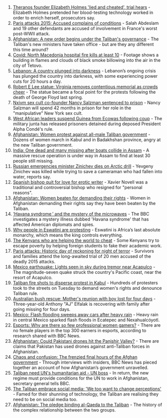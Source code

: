 1. [Theranos founder Elizabeth Holmes 'lied and cheated', trial hears](https://www.bbc.co.uk/news/business-58494912?at_medium=RSS&at_campaign=KARANGA) - Elizabeth Holmes pretended her blood-testing technology worked in order to enrich herself, prosecutors say.
2. [Paris attacks 2015: Accused complains of conditions](https://www.bbc.co.uk/news/world-europe-58486391?at_medium=RSS&at_campaign=KARANGA) - Salah Abdeslam and 19 other defendants are accused of involvement in France's worst post-WWII attack.
3. [Afghanistan: A new order begins under the Taliban's governance](https://www.bbc.co.uk/news/world-asia-58495112?at_medium=RSS&at_campaign=KARANGA) - The Taliban's new ministers have taken office - but are they any different this time around?
4. [Covid: North Macedonia hospital fire kills at least 10](https://www.bbc.co.uk/news/world-europe-58496405?at_medium=RSS&at_campaign=KARANGA) - Footage shows a building in flames and clouds of black smoke billowing into the air in the city of Tetovo.
5. [Lebanon: A country plunged into darkness](https://www.bbc.co.uk/news/world-middle-east-58494832?at_medium=RSS&at_campaign=KARANGA) - Lebanon’s ongoing crisis has plunged the country into darkness, with some experiencing power cuts for 20 hours a day.
6. [Robert E Lee statue: Virginia removes contentious memorial as crowds cheer](https://www.bbc.co.uk/news/world-us-canada-58491967?at_medium=RSS&at_campaign=KARANGA) - The statue became a focal point for the protests following the death of George Floyd last spring.
7. [Nxivm sex cult co-founder Nancy Salzman sentenced to prison](https://www.bbc.co.uk/news/world-us-canada-58495543?at_medium=RSS&at_campaign=KARANGA) - Nancy Salzman will spend 42 months in prison for her role in the "manipulative" New York sex cult.
8. [West African leaders suspend Guinea from Ecowas following coup](https://www.bbc.co.uk/news/world-africa-58487925?at_medium=RSS&at_campaign=KARANGA) - The military junta has released prisoners detained during deposed President Alpha Condé's rule.
9. [Afghanistan: Women protest against all-male Taliban government](https://www.bbc.co.uk/news/world-asia-58490819?at_medium=RSS&at_campaign=KARANGA) - Dozens of women march in Kabul and in Badakhshan province, angry at the new Taliban government.
10. [India: One dead and many missing after boats collide in Assam](https://www.bbc.co.uk/news/world-asia-india-58484955?at_medium=RSS&at_campaign=KARANGA) - A massive rescue operation is under way in Assam to find at least 30 people still missing.
11. [Russian emergencies minister Zinichev dies on Arctic drill](https://www.bbc.co.uk/news/58486791?at_medium=RSS&at_campaign=KARANGA) - Yevgeny Zinichev was killed while trying to save a cameraman who had fallen into water, reports say.
12. [Spanish bishop quit for love for erotic writer](https://www.bbc.co.uk/news/58486790?at_medium=RSS&at_campaign=KARANGA) - Xavier Novell was a traditional and controversial bishop who resigned for "personal reasons".
13. [Afghanistan: Women beaten for demanding their rights](https://www.bbc.co.uk/news/world-asia-58491747?at_medium=RSS&at_campaign=KARANGA) - Women in Afghanistan demanding their rights say they have been beaten by the Taliban.
14. [‘Havana syndrome ’ and the mystery of the microwaves](https://www.bbc.co.uk/news/world-58396698?at_medium=RSS&at_campaign=KARANGA) - The BBC investigates a mystery illness dubbed 'Havana syndrome' that has affected American diplomats and spies.
15. [Why people in Eswatini are protesting](https://www.bbc.co.uk/news/world-africa-58492598?at_medium=RSS&at_campaign=KARANGA) - Eswatini is Africa’s last absolute monarchy, which means the king controls everything.
16. [The Kenyans who are helping the world to cheat](https://www.bbc.co.uk/news/blogs-trending-58465189?at_medium=RSS&at_campaign=KARANGA) - Some Kenyans try to escape poverty by helping foreign students to fake their academic work.
17. [Paris attacks: Historic day of reckoning for night of terror](https://www.bbc.co.uk/news/world-europe-58472506?at_medium=RSS&at_campaign=KARANGA) - Survivors and families attend the long-awaited trial of 20 men accused of the deadly 2015 attacks.
18. [Mexico earthquake: Lights seen in sky during tremor near Acapulco](https://www.bbc.co.uk/news/world-latin-america-58489038?at_medium=RSS&at_campaign=KARANGA) - The magnitude-seven quake struck the country's Pacific coast, near the resort of Acapulco.
19. [Taliban fire shots to disperse protest in Kabul](https://www.bbc.co.uk/news/world-asia-58476890?at_medium=RSS&at_campaign=KARANGA) - Hundreds of protesters took to the streets on Tuesday to demand women's rights and denounce Taliban rule.
20. [Australian bush rescue: Mother's reunion with boy lost for four days](https://www.bbc.co.uk/news/world-australia-58472030?at_medium=RSS&at_campaign=KARANGA) - Three-year-old Anthony "AJ" Elfalak is recovering with family after going missing for four days.
21. [Mexico: Flash flooding sweeps away cars after heavy rain](https://www.bbc.co.uk/news/world-latin-america-58476138?at_medium=RSS&at_campaign=KARANGA) - Heavy rain in central Mexico sparked flash floods in Ecatepec and Nexahualcóyotl.
22. [Esports: Why are there so few professional women gamers?](https://www.bbc.co.uk/news/technology-58466374?at_medium=RSS&at_campaign=KARANGA) - There are no female players in the top 300 earners in esports, according to research shared with BBC News.
23. [Afghanistan: Could Pakistani drones hit the Panjshir Valley?](https://www.bbc.co.uk/news/58480299?at_medium=RSS&at_campaign=KARANGA) - There are claims that Pakistan has used drones against anti-Taliban forces in Afghanistan.
24. [Chaos and confusion: The frenzied final hours of the Afghan government](https://www.bbc.co.uk/news/world-asia-58477131?at_medium=RSS&at_campaign=KARANGA) - Through interviews with insiders, BBC News has pieced together an account of how Afghanistan’s government unravelled.
25. [Taliban need UN's humanitarian aid - UN boss](https://www.bbc.co.uk/news/world-us-canada-58482840?at_medium=RSS&at_campaign=KARANGA) - In return, the new regime must provide conditions for the UN to work in Afghanistan, secretary general tells BBC.
26. [The Taliban embrace social media: 'We too want to change perceptions'](https://www.bbc.co.uk/news/world-asia-58466939?at_medium=RSS&at_campaign=KARANGA) - Famed for their shunning of technology, the Taliban are realising they need to be on social media too.
27. [Afghanistan: The pledge binding al-Qaeda to the Taliban](https://www.bbc.co.uk/news/world-asia-58473574?at_medium=RSS&at_campaign=KARANGA) - The history of the complex relationship between the two groups.

